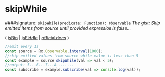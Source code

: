 # skipWhile
####signature: `skipWhile(predicate: Function): Observable`
*The gist: Skip emitted items from source until provided expression is false...*

( [jsBin](http://jsbin.com/bemikuleya/edit?js,console) | [jsFiddle](https://jsfiddle.net/qg6qfqLz/24/) | [official docs](http://reactivex.io/rxjs/class/es6/Observable.js~Observable.html#instance-method-skipWhile) )
```js
//emit every 1s
const source = Rx.Observable.interval(1000);
//skip emitted values from source while value is less than 5
const example = source.skipWhile(val => val < 5);
//output: 5...6...7...8........
const subscribe = example.subscribe(val => console.log(val));
```